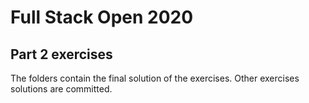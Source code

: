 # Full Stack Open 2020

## Part 2 exercises

The folders contain the final solution of the exercises. Other exercises solutions are committed.